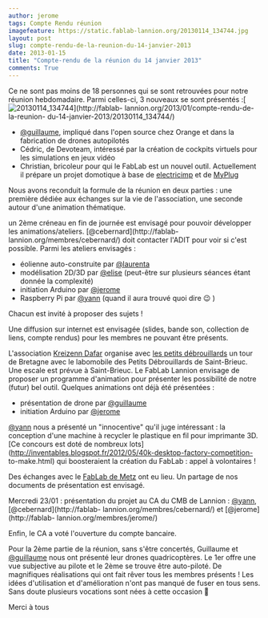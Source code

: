```yaml
---
author: jerome
tags: Compte Rendu réunion
imagefeature: https://static.fablab-lannion.org/20130114_134744.jpg
layout: post
slug: compte-rendu-de-la-reunion-du-14-janvier-2013
date: 2013-01-15
title: "Compte-rendu de la réunion du 14 janvier 2013"
comments: True
---
```

Ce ne sont pas moins de 18 personnes qui se sont retrouvées pour notre réunion
hebdomadaire. Parmi celles-ci, 3 nouveaux se sont présentés
:[![20130114_134744](https://static.fablab-lannion.org/20130114_134744-300x225.jpg)](http://fablab-
lannion.org/2013/01/compte-rendu-de-la-reunion-
du-14-janvier-2013/20130114_134744/)

  * [@guillaume](http://fablab-lannion.org/membres/guillaume/), impliqué dans l'open source chez Orange et dans la fabrication de drones autopilotés
  * Cédric, de Devoteam, intéressé par la création de cockpits virtuels pour les simulations en jeux vidéo
  * Christian, bricoleur pour qui le FabLab est un nouvel outil. Actuellement il prépare un projet domotique à base de [electricimp](http://electricimp.com/) et de [MyPlug](http://www.my-plug.fr/)

Nous avons reconduit la formule de la réunion en deux parties : une première
dédiée aux échanges sur la vie de l'association, une seconde autour d'une
animation thématique.

un 2ème créneau en fin de journée est envisagé pour pouvoir développer les
animations/ateliers. [@cebernard](http://fablab-
lannion.org/membres/cebernard/) doit contacter l'ADIT pour voir si c'est
possible. Parmi les ateliers envisagés :

  * éolienne auto-construite par [@laurenta](http://fablab-lannion.org/membres/laurenta/)
  * modélisation 2D/3D par [@elise](http://fablab-lannion.org/membres/elisemartin/) (peut-être sur plusieurs séances étant donnée la complexité)
  * initiation Arduino par [@jerome](http://fablab-lannion.org/membres/jerome/)
  * Raspberry Pi par [@yann](http://fablab-lannion.org/membres/yann/) (quand il aura trouvé quoi dire 😉 )

Chacun est invité à proposer des sujets !

Une diffusion sur internet est envisagée (slides, bande son, collection de
liens, compte rendus) pour les membres ne pouvant être présents.

L'association [Kreizenn Dafar](http://www.kreizenn-dafar.org) organise avec
[les petits débrouillards](http://www.lespetitsdebrouillards.org/) un tour de
Bretagne avec le labomobile des Petits Débrouillards de Saint-Brieuc. Une
escale est prévue à Saint-Brieuc. Le FabLab Lannion envisage de proposer un
programme d'animation pour présenter les possibilité de notre (futur) bel
outil. Quelques animations ont déjà été présentées :

  * présentation de drone par [@guillaume](http://fablab-lannion.org/membres/guillaume/)
  * initiation Arduino par [@jerome](http://fablab-lannion.org/membres/jerome/)

[@yann](http://fablab-lannion.org/membres/yann/) nous a présenté un
"innocentive" qu'il juge intéressant : la conception d'une machine à recycler
le plastique en fil pour imprimante 3D. [Ce concours est doté de nombreux
lots](http://inventables.blogspot.fr/2012/05/40k-desktop-factory-competition-
to-make.html) qui boosteraient la création du FabLab : appel à volontaires !

Des échanges avec le [FabLab de Metz](http://fablabmetz.info/) ont eu lieu. Un
partage de nos documents de présentation est envisagé.

Mercredi 23/01 : présentation du projet au CA du CMB de Lannion :
[@yann](http://fablab-lannion.org/membres/yann/), [@cebernard](http://fablab-
lannion.org/membres/cebernard/) et [@jerome](http://fablab-
lannion.org/membres/jerome/)

Enfin, le CA a voté l'ouverture du compte bancaire.

Pour la 2ème partie de la réunion, sans s'être concertés, Guillaume et
[@guillaume](http://fablab-lannion.org/membres/guillaume/) nous ont présenté
leur drones quadricoptères. Le 1er offre une vue subjective au pilote et le
2ème se trouve être auto-piloté. De magnifiques réalisations qui ont fait
rêver tous les membres présents ! Les idées d'utilisation et d'amélioration
n'ont pas manqué de fuser en tous sens. Sans doute plusieurs vocations sont
nées à cette occasion 🙂

Merci à tous


